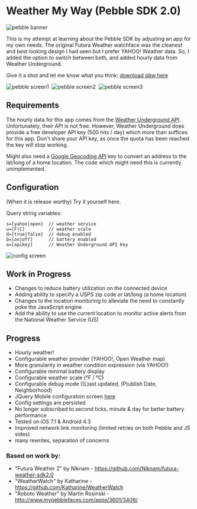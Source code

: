 
Weather My Way (Pebble SDK 2.0)
=================================

![pebble banner](https://raw.githubusercontent.com/jaredbiehler/weather-my-way/master/screenshots/pebble-banner.png)

This is my attempt at learning about the Pebble SDK by adjusting an app for my own needs. The original Futura Weather watchface was the cleanest and best looking design I had seen but I prefer YAHOO! Weather data. So, I added the option to switch between both, and added hourly data from Weather Underground. 

Give it a shot and let me know what you think: [download pbw here](https://github.com/jaredbiehler/weather-my-way/releases/)

![pebble screen1](https://raw.githubusercontent.com/jaredbiehler/weather-my-way/master/screenshots/pebble-screenshot1.png)&nbsp;
![pebble screen2](https://raw.githubusercontent.com/jaredbiehler/weather-my-way/master/screenshots/pebble-screenshot2.png)&nbsp;
![pebble screen3](https://raw.githubusercontent.com/jaredbiehler/weather-my-way/master/screenshots/pebble-screenshot3.png)

## Requirements

The hourly data for this app comes from the [Weather Underground API](http://www.wunderground.com/weather/api/). Unfortunately, their API is not free. However, Weather Underground does provide a free developer API key (500 hits / day) which more than suffices for this app. Don't share your API key, as once the quota has been reached the key will stop working. 

Might also need a [Google Geocoding API](https://developers.google.com/maps/documentation/geocoding/index) key to convert an address to the lat/long of a home location. The code which might need this is currently unimplemented.

## Configuration 

(When it is release worthy) Try it yourself here.

 Query string variables: 
```
s=[yahoo|open]  // weather service
u=[F|C]         // weather scale
d=[true|false]  // debug enabled
b=[on|off]      // battery enabled
a=[apikey]      // Weather Underground API Key 
```

![config screen](https://raw.githubusercontent.com/jaredbiehler/weather-my-way/master/screenshots/weather-my-way-config.png)

## Work in Progress
 - Changes to reduce battery utilization on the connected device
  - Adding ability to specify a USPS zip code or lat/long (a home location)
  - Changes to the location monitoring to alleviate the need to constantly poke the JavaScript engine
 - Add the ability to use the current location to monitor active alerts from the National Weather Service (US)

## Progress
 - Hourly weather! 
 - Configurable weather provider (YAHOO!, Open Weather map)
  - More granularity in weather condition expression (via YAHOO!)
 - Configurable minimal battery display
 - Configurable weather scale (°F / °C)
 - Configurable debug mode ((L)ast updated, (P)ublish Date, Neighborhood)
 - JQuery Mobile configuration screen [here](http://jaredbiehler.github.io/weather-my-way/config/)
 - Config settings are persisted 
 - No longer subscribed to second ticks, minute & day for better battery performance
 - Tested on iOS 7.1 & Android 4.3
 - Improved network link monitoring (limited retries on both Pebble and JS sides)
 - many rewrites, separation of concerns


### Based on work by:
 - "Futura Weather 2" by Niknam - https://github.com/Niknam/futura-weather-sdk2.0
 - "WeatherWatch" by Katharine - https://github.com/Katharine/WeatherWatch
 - "Roboto Weather" by Martin Rosinski - http://www.mypebblefaces.com/apps/3601/3408/
